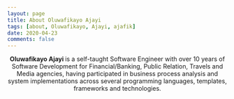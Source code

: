 ```yaml
---
layout: page
title: About Oluwafikayo Ajayi
tags: [about, Oluwafikayo, Ajayi, ajafik]
date: 2020-04-23
comments: false
---
```

    
<center><b>Oluwafikayo Ajayi </b> is a self-taught Software Engineer with over 10 years of Software Development for Financial/Banking, Public Relation, Travels and Media agencies, having participated in business process analysis and system implementations across several programming languages, templates, frameworks and technologies. </center>

<!-- ## Features
* Minimal, you can focus on your content
* Responsive
* Disqus integration
* Syntax highlighting
* Optional post image
* Social icons
* Page for sharing projects
* Optional background image
* Simple navigation menu
* MathJax support

## Preview

{% capture images %}
    https://cloud.githubusercontent.com/assets/754514/14509720/61c61058-01d6-11e6-93ab-0918515ecd56.png
    https://cloud.githubusercontent.com/assets/754514/14509716/61ac6c8e-01d6-11e6-879f-8308883de790.png
{% endcapture %}
{% include gallery images=images caption="Screenshots of Moon Theme" cols=2 %}

See a [live version of Moon](http://taylantatli.github.io/Moon) hosted on GitHub.

## Getting Started

To learn how to install and use this theme check out the [Setup Guide](http://taylantatli.me/Moon/moon-theme/) for more information.
      
[Install Moon](https://github.com/TaylanTatli/Moon){: .btn} -->
